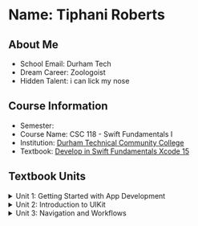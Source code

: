 # Name: Tiphani Roberts

## About Me
* School Email: Durham Tech
* Dream Career: Zoologoist
* Hidden Talent: i can lick my nose 

## Course Information
* Semester: 
* Course Name: CSC 118 - Swift Fundamentals I
* Institution: [Durham Technical Community College](https://www.durhamtech.edu/)
* Textbook: [Develop in Swift Fundamentals Xcode 15](https://books.apple.com/us/book/develop-in-swift-fundamentals/id6468967906)

## Textbook Units

<details>
  <summary>Unit 1: Getting Started with App Development</summary>
  
  ### Swift Lessons
  * 1.1 Start Defining Your App
  * 1.2 Introduction to Swift and Playgrounds 
  * 1.3 Constants, Variables, and Data Types 
  * 1.4 Operators 
  * 1.5 Control Flow
  ### SDK Lessons
  * 1.6 Xcode 
  * 1.7 Building, Running, and Debugging an App 
  * 1.8 Documentation 
  * 1.9 Interface Builder Basics
  ### Guided Project 1 
  * Light
</details>

<details>
  <summary>Unit 2: Introduction to UIKit</summary>

  ### Swift Lessons
  * 2.1 Start Your App Prototype
  * 2.2 Strings 
  * 2.3 Functions 
  * 2.4 Structures
  * 2.5 Classes and Inheritance 
  * 2.6 Collections 
  * 2.7 Loops
  ### SDK Lessons
  * 2.8 Introduction to UIKit 
  * 2.9 Displaying Data 
  * 2.10 Controls in Action 
  * 2.11 Auto Layout and Stack Views
  ### Guided Project 2
  * Apple Pie

</details>

<details>
  <summary>Unit 3: Navigation and Workflows</summary>
  
  ### Swift Lessons
  * 3.1 Prepare to Test Your App
  * 3.2 Optionals
  * 3.3 Type Casting and Inspection
  * 3.4 Guard
  * 3.5 Constant and Variable Scope
  * 3.6 Enumerations
  ### SDK Lessons
  * 3.7 Segues and Navigation Controllers
  * 3.8 Tab Bar Controllers
  * 3.9 View Controller Life Cycle
  * 3.10 Simple Workflows
  ### Guided Project 3
  * Personality Test
</details>
